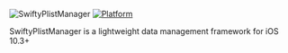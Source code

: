 ![SwiftyPlistManager](https://github.com/rebeloper/SwiftyPlistManager/blob/master/SwiftyPlistManager/SwiftyPlistManagerLogo.gif?raw=true)
[![Platform](http://img.shields.io/badge/platform-ios-lightgrey.svg)](https://developer.apple.com/resources/)

SwiftyPlistManager is a lightweight data management framework for iOS 10.3+
